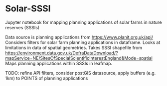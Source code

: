 # Solar-SSSI
Jupyter notebook for mapping planning applications of solar farms in nature reserves (SSSIs)

Data source is planning applications from https://www.planit.org.uk/api/ 
Considers filters for solar farm planning applications in dataframe.
Looks at limitations in data of spatial geometries.
Takes SSSI shapefile from https://environment.data.gov.uk/DefraDataDownload/?mapService=NE/SitesOfSpecialScientificInterestEngland&Mode=spatial
Maps planning applications within SSSIs in leafmap.

TODO: refine API filters, consider postGIS datasource, apply buffers (e.g. 1km) to POINTS of planning applications
